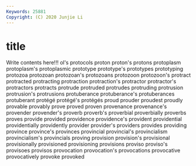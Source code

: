 ```yaml
---
Keywords: 25881
Copyright: (C) 2020 Junjie Li
---
```


# title

Write contents here!!!
ol's 
protocols 
proton 
proton's 
protons 
protoplasm 
protoplasm's 
protoplasmic
prototype 
prototype's 
prototypes 
prototyping 
protozoa 
protozoan 
protozoan's 
protozoans 
protozoon 
protozoon's
protract 
protracted 
protracting 
protraction 
protraction's 
protractor 
protractor's 
protractors 
protracts 
protrude
protruded 
protrudes 
protruding 
protrusion 
protrusion's 
protrusions 
protuberance 
protuberance's 
protuberances 
protuberant
protégé 
protégé's 
protégés 
proud 
prouder 
proudest 
proudly 
provable 
provably 
prove
proved 
proven 
provenance 
provenance's 
provender 
provender's 
proverb 
proverb's 
proverbial 
proverbially
proverbs 
proves 
provide 
provided 
providence 
providence's 
provident 
providential 
providentially 
providently
provider 
provider's 
providers 
provides 
providing 
province 
province's 
provinces 
provincial 
provincial's
provincialism 
provincialism's 
provincials 
proving 
provision 
provision's 
provisional 
provisionally 
provisioned 
provisioning
provisions 
proviso 
proviso's 
provisoes 
provisos 
provocation 
provocation's 
provocations 
provocative 
provocatively
provoke 
provoked 
